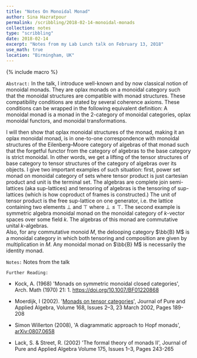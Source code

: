 ```yaml
---
title: "Notes On Monoidal Monad"
author: Sina Hazratpour
permalink: /scribbling/2018-02-14-monoidal-monads
collection: notes
type: "scribbling"
date: 2018-02-14
excerpt: "Notes from my Lab Lunch talk on February 13, 2018"
use_math: true
location: "Birmingham, UK"
---
```


{% include macro %}

`Abstract:`
In the talk, I introduce well-known and by now classical notion of monoidal monads. They are oplax monads on a monoidal category such that the monoidal structures are compatible with monad structures. These compatibility conditions are stated by several coherence axioms. These conditions can be wrapped in the following equivalent definition: A monoidal monad is a monad in the 2-category of monoidal categories, oplax monoidal functors, and monoidal transformations.  

I will then show that oplax monoidal structures of the monad, making it an oplax monoidal monad, is in one-to-one correspondence with monoidal structures of the Eilenberg–Moore category of algebras of that monad such that the forgetful functor from the category of algebras to the base category is strict monoidal. In other words, we get a lifting of the tensor structures of base category to tensor structures of the category of algebras over its objects. I give two important examples of such situation: first, power set monad on monoidal category of sets where tensor product is just cartesian product and unit is the terminal set. The algebras are complete join semi-lattices (aka sup-lattices) and tensoring of algebras is the tensoring of sup-lattices (which is how coproduct of frames is constructed.) The unit of tensor product is the free sup-lattice on one generator, i.e. the lattice containing two elements $\bot$ and $\top$ where $\bot \leq \top$.
The second example is symmetric algebra monoidal monad on the monoidal category of $k$-vector spaces over some field $k$. The algebras of this monad are commutative unital $k$-algebras.  
Also, for any commutative monoid $M$, the delooping category $\bb{B} M$ is a monoidal category in which both tensoring and composition are given by multiplication in $M$. Any monoidal monad on $\bb{B} M$ is necessarily the identity monad.

`Notes:`
Notes from the talk <a href="/files/CT/monoidal-monad.pdf" target="_blank"> <i class="fa fa-file-pdf-o" aria-hidden="true"></i> </a>




`Further Reading:`
* Kock, A. (1968) 'Monads on symmetric monoidal closed categories', Arch. Math (1970) 21: 1. https://doi.org/10.1007/BF01220868

* Moerdijk, I (2002). '[Monads on tensor categories](https://www.sciencedirect.com/science/article/pii/S0022404901000962?via%3Dihub)', Journal of Pure and Applied Algebra, Volume 168, Issues 2–3, 23 March 2002, Pages 189-208

* Simon Willerton (2008), 'A diagrammatic approach to Hopf monads', [arXiv:0807.0658](https://arxiv.org/abs/0807.0658)

* Lack, S. & Street, R. (2002) 'The formal theory of monads II', Journal of Pure and Applied Algebra
Volume 175, Issues 1–3, Pages 243-265 
